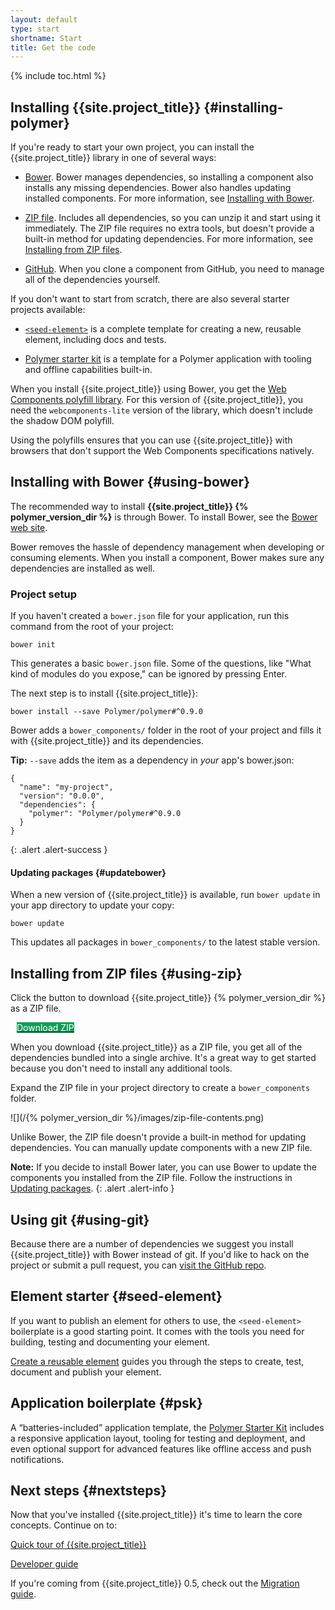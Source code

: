```yaml
---
layout: default
type: start
shortname: Start
title: Get the code
---
```


<style>
 paper-button[raised].cta {
      background-color: #0f9d58;
      color: white;
      fill: white;
      margin: 10px;
}

.download-button {
  background: #4285f4;
  color: #fff;
  font-size: 18px;
  fill: #fff;
}

.download-button:hover {
  background: #2a56c6;
}

.download-button::shadow paper-ripple {
  color: #fff;
}
</style>

{% include toc.html %}

## Installing {{site.project_title}} {#installing-polymer}

If you're ready to start your own project, you can install the {{site.project_title}}
library in one of several ways:

*   [Bower](#using-bower). Bower manages dependencies, so installing a component
    also installs any missing dependencies. Bower also handles updating
    installed components. For more information, see [Installing with Bower](#using-bower).

*   [ZIP file](#using-zip). Includes all dependencies, so you can unzip it and start using it
    immediately. The ZIP file requires no extra tools, but doesn't provide a
    built-in method for updating dependencies. For more information, see
    [Installing from ZIP files](#using-zip).

*   [GitHub](#using-github). When you clone a component from GitHub, you need to manage all of the dependencies
    yourself.

If you don't want to start from scratch, there are also several starter projects available:

*   [`<seed-element>`](#seed-element) is a complete template for creating a new, reusable element,
    including docs and tests. 

*   [Polymer starter kit](#psk) is a template for a Polymer application with tooling and offline
    capabilities built-in.

When you install {{site.project_title}} using Bower, you get the
[Web Components polyfill library](/0.5/docs/start/platform.html). 
For this version of {{site.project_title}}, you need the `webcomponents-lite` version of the 
library, which doesn't include the shadow DOM polyfill.

Using the polyfills ensures that you can use {{site.project_title}} with browsers that don't support
the Web Components specifications natively.

## Installing with Bower {#using-bower}

The recommended way to install **{{site.project_title}} {% polymer_version_dir %}**
is through Bower. To install Bower, see the [Bower web site](http://bower.io/).

Bower removes the hassle of dependency management when developing or consuming
elements. When you install a component, Bower makes sure any dependencies are
installed as well.

### Project setup

If you haven't created a `bower.json` file for your application, run this
command from the root of your project:

    bower init

This generates a basic `bower.json` file. Some of the questions, like
"What kind of modules do you expose," can be ignored by pressing Enter.

The next step is to install {{site.project_title}}:

    bower install --save Polymer/polymer#^0.9.0

Bower adds a `bower_components/` folder in the root of your project and
fills it with {{site.project_title}} and its dependencies.

**Tip:** `--save` adds the item as a dependency in *your* app's bower.json:
```
{
  "name": "my-project",
  "version": "0.0.0",
  "dependencies": {
    "polymer": "Polymer/polymer#^0.9.0
  }
}
```
{: .alert .alert-success }

#### Updating packages {#updatebower}

When a new version of {{site.project_title}} is available, run `bower update`
in your app directory to update your copy:

    bower update

This updates all packages in `bower_components/` to the latest stable version.

## Installing from ZIP files {#using-zip}

Click the button to download {{site.project_title}} {% polymer_version_dir %} as a ZIP file.

<p><a href="http://zipper.bowerarchiver.appspot.com/archive?polymer=Polymer/polymer%230.9.0">
  <paper-button class="cta" raised><core-icon icon="file-download"></core-icon>Download ZIP</paper-button>
</a></p>

When you download {{site.project_title}} as a ZIP file, you get all of
the dependencies bundled into a single archive. It's a great way to get
started because you don't need to install any additional tools.

Expand the ZIP file in your project directory to create a `bower_components` folder.

![](/{% polymer_version_dir %}/images/zip-file-contents.png)

Unlike Bower, the ZIP file doesn't provide a built-in method
for updating dependencies. You can manually update components with a new ZIP
file. 

**Note:**  If you decide to install Bower later, you can use Bower to update the 
components you installed from the ZIP file. Follow the instructions in 
[Updating packages](#updatebower).
{: .alert .alert-info }

## Using git {#using-git}

Because there are a number of dependencies we suggest you install
{{site.project_title}} with Bower instead of git. If you'd like to hack on
the project or submit a pull request, you can [visit the GitHub repo](https://github.com/Polymer/polymer).

## Element starter {#seed-element}

If you want to publish an element for others to use, the 
`<seed-element>` boilerplate is a good starting point. It comes with the tools
you need for building, testing and documenting your element.

[Create a reusable element](reusableelements.html) guides you through the 
steps to create, test, document and publish your element.

## Application boilerplate {#psk}

A “batteries-included” application template, the 
[Polymer Starter Kit](https://developers.google.com/web/tools/polymer-starter-kit/)
includes a responsive application layout, tooling for testing and deployment, and
even optional support for advanced features like offline access and push notifications.  

## Next steps {#nextsteps}

Now that you've installed {{site.project_title}} it's time to learn the core
concepts.  Continue on to:

<p><a href="quick-tour.html">
  <paper-button raised><core-icon icon="arrow-forward"></core-icon>Quick tour of {{site.project_title}}</paper-button>
</a></p>


<p><a href="../devguide/feature-overview.html">
  <paper-button raised><core-icon icon="arrow-forward"></core-icon>Developer guide</paper-button>
</a></p>

If you're coming from {{site.project_title}} 0.5, check out the [Migration guide](../migration.html).
